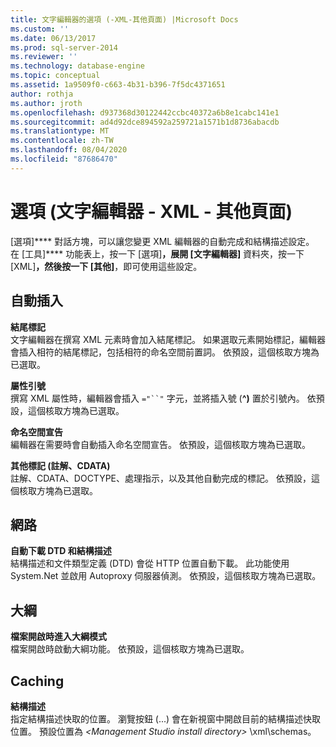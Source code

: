 ```yaml
---
title: 文字編輯器的選項 (-XML-其他頁面) |Microsoft Docs
ms.custom: ''
ms.date: 06/13/2017
ms.prod: sql-server-2014
ms.reviewer: ''
ms.technology: database-engine
ms.topic: conceptual
ms.assetid: 1a9509f0-c663-4b31-b396-7f5dc4371651
author: rothja
ms.author: jroth
ms.openlocfilehash: d937368d30122442ccbc40372a6b8e1cabc141e1
ms.sourcegitcommit: ad4d92dce894592a259721a1571b1d8736abacdb
ms.translationtype: MT
ms.contentlocale: zh-TW
ms.lasthandoff: 08/04/2020
ms.locfileid: "87686470"
---
```

# <a name="options-text-editor---xml---miscellaneous-page"></a>選項 (文字編輯器 - XML - 其他頁面)

[選項]**** 對話方塊，可以讓您變更 XML 編輯器的自動完成和結構描述設定。 在 [工具]**** 功能表上，按一下 [選項]****，展開 [文字編輯器]**** 資料夾，按一下 [XML]****，然後按一下 [其他]****，即可使用這些設定。  
  
## <a name="auto-insert"></a>自動插入  
 **結尾標記**  
 文字編輯器在撰寫 XML 元素時會加入結尾標記。 如果選取元素開始標記，編輯器會插入相符的結尾標記，包括相符的命名空間前置詞。 依預設，這個核取方塊為已選取。  
  
 **屬性引號**  
 撰寫 XML 屬性時，編輯器會插入 `="``"` 字元，並將插入號 (**^)** 置於引號內。 依預設，這個核取方塊為已選取。  
  
 **命名空間宣告**  
 編輯器在需要時會自動插入命名空間宣告。 依預設，這個核取方塊為已選取。  
  
 **其他標記 (註解、CDATA)**  
 註解、CDATA、DOCTYPE、處理指示，以及其他自動完成的標記。 依預設，這個核取方塊為已選取。  
  
## <a name="network"></a>網路  
 **自動下載 DTD 和結構描述**  
 結構描述和文件類型定義 (DTD) 會從 HTTP 位置自動下載。 此功能使用 System.Net 並啟用 Autoproxy 伺服器偵測。 依預設，這個核取方塊為已選取。  
  
## <a name="outlining"></a>大綱  
 **檔案開啟時進入大綱模式**  
 檔案開啟時啟動大綱功能。 依預設，這個核取方塊為已選取。  
  
## <a name="caching"></a>Caching  
 **結構描述**  
 指定結構描述快取的位置。 瀏覽按鈕 (...) 會在新視窗中開啟目前的結構描述快取位置。 預設位置為 *\<Management Studio install directory>* \xml\schemas。  
